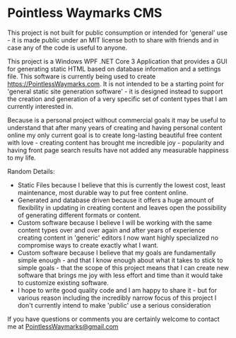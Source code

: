 # Pointless Waymarks CMS

This project is not built for public consumption or intended for 'general' use - it is made public under an MIT license both to share with friends and in case any of the code is useful to anyone.

This project is a Windows WPF .NET Core 3 Application that provides a GUI for generating static HTML based on database information and a settings file. This software is currently being used to create https://PointlessWaymarks.com. It is not intended to be a starting point for 'general static site generation software' - it is designed instead to support the creation and generation of a very specific set of content types that I am currently interested in.

Because is a personal project without commercial goals it may be useful to understand that after many years of creating and having personal content online my only current goal is to create long-lasting beautiful free content with love - creating content has brought me incredible joy - popularity and having front page search results have not added any measurable happiness to my life.

Random Details:
 - Static Files because I believe that this is currently the lowest cost, least maintenance, most durable way to put free content online.
 - Generated and database driven because it offers a huge amount of flexibility in updating in creating content and leaves open the possibility of generating different formats or content.
 - Custom software because I believe I will be working with the same content types over and over again and after years of experience creating content in 'generic' editors I now want highly specialized no compromise ways to create exactly what I want.
 - Custom software because I believe that my goals are fundamentally simple enough - and that I know enough about what it takes to stick to simple goals - that the scope of this project means that I can create new software that brings me joy with less effort and time than it would take to customize existing software.
 - I hope to write good quality code and I am happy to share it - but for various reason including the incredibly narrow focus of this project I don't currently intend to make 'public' use a serious consideration

If you have questions or comments you are certainly welcome to contact me at PointlessWaymarks@gmail.com
